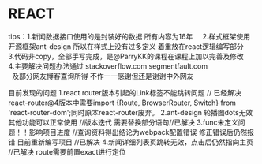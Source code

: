 # REACT


tips：1.新闻数据接口使用的是封装好的数据 所有内容为16年
      2.样式框架使用开源框架ant-design 所以在样式上没有过多定义 着重放在react逻辑编写部分
      3.代码非copy，全部手写完成，是@ParryKK的课程在课程上加以完善及修改
      4.主要解决问题办法通过 stackoverflow.com
                           segmentfault.com
                           及部分网友博客查询所得 不作一一感谢但还是谢谢中外网友


目前发现的问题
1.react router版本引起的Link标签不能跳转问题
// 已经解决react-router@4版本中需要import {Route, BrowserRouter, Switch} from 'react-router-dom';同时原本react-router废弃。
2.ant-design 轮播图dots无效 其他功能可以正常使用
//版本迭代 需要替换部分语句//已解决
3.func未定义问题！！影响项目进度
//查询资料得出结论为webpack配置错误
修正错误后仍然报错 目前重新编写项目
//已解决
4.新闻详细列表页跳转无效，点击后仍然指向主页
//已解决 route需要前置exact进行定位





